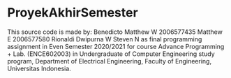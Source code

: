 # ProyekAkhirSemester


This source code is made by:
Benedicto Matthew W 2006577435
Matthew E 2006577580
Rionaldi Dwipurna W
Steven N
as final programming assignment in Even Semester 2020/2021 for course Advance Programming + Lab. (ENCE602003) in Undergraduate of Computer Engineering study program, Department of Electrical Engineering, Faculty of Engineering, Universitas Indonesia.
